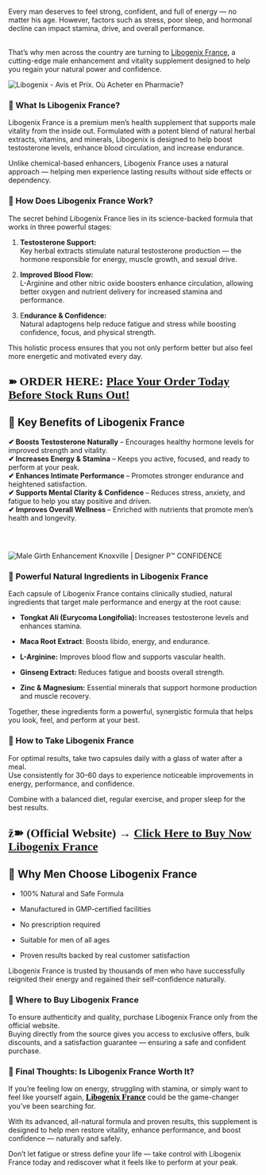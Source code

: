 <p data-start="227" data-end="301">Every man deserves to feel strong, confident, and full of energy &mdash; no matter his age. However, factors such as stress, poor sleep, and hormonal decline can impact stamina, drive, and overall performance.</p>
<p data-start="227" data-end="301"><br data-start="506" data-end="509" /> That&rsquo;s why men across the country are turning to <a href="https://dinkhabar.com/libogenixfr-get">Libogenix France</a>, a cutting-edge male enhancement and vitality supplement designed to help you regain your natural power and confidence.</p>
<p data-start="227" data-end="301"><img src="https://alimentsnaturelsvedab.com/wp-content/uploads/2025/10/libogenix-avis-bienfaits-ou-trouver.webp" alt="Libogenix - Avis et Prix. O&ugrave; Acheter en Pharmacie?" /></p>
<h3 data-start="709" data-end="745">🔹 What Is Libogenix France?</h3>
<p data-start="747" data-end="1054">Libogenix France is a premium men&rsquo;s health supplement that supports male vitality from the inside out. Formulated with a potent blend of natural herbal extracts, vitamins, and minerals, Libogenix is designed to help boost testosterone levels, enhance blood circulation, and increase endurance.</p>
<p data-start="1056" data-end="1210">Unlike chemical-based enhancers, Libogenix France uses a natural approach &mdash; helping men experience lasting results without side effects or dependency.</p>
<h3 data-start="1217" data-end="1259">🔹 How Does Libogenix France Work?</h3>
<p data-start="1261" data-end="1377">The secret behind Libogenix France lies in its science-backed formula that works in three powerful stages:</p>
<ol data-start="1379" data-end="1877">
<li data-start="1379" data-end="1547">
<p data-start="1382" data-end="1547"><strong>Testosterone Support:</strong><br data-start="1407" data-end="1410" /> Key herbal extracts stimulate natural testosterone production &mdash; the hormone responsible for energy, muscle growth, and sexual drive.</p>
</li>
<li data-start="1549" data-end="1731">
<p data-start="1552" data-end="1731"><strong>Improved Blood Flow:</strong><br data-start="1576" data-end="1579" /> L-Arginine and other nitric oxide boosters enhance circulation, allowing better oxygen and nutrient delivery for increased stamina and performance.</p>
</li>
<li data-start="1733" data-end="1877">
<p data-start="1736" data-end="1877">E<strong>ndurance &amp; Confidence:</strong><br data-start="1763" data-end="1766" /> Natural adaptogens help reduce fatigue and stress while boosting confidence, focus, and physical strength.</p>
</li>
</ol>
<p data-start="1879" data-end="1995">This holistic process ensures that you not only perform better but also feel more energetic and motivated every day.</p>
<h2>➽ <span style="font-family: Constantia, serif;"><span style="font-size: medium;"><span style="font-size: x-large;">ORDER HERE: <a href="https://dinkhabar.com/libogenixfr-get">Place Your Order Today Before Stock Runs Out!</a></span></span></span></h2>
<h2 data-start="2002" data-end="2045">🔹 Key Benefits of Libogenix France</h2>
<p data-start="2047" data-end="2575"><strong>✔ Boosts Testosterone Naturally</strong> &ndash; Encourages healthy hormone levels for improved strength and vitality.<br data-start="2154" data-end="2157" /> <strong>✔ Increases Energy &amp; Stamina</strong> &ndash; Keeps you active, focused, and ready to perform at your peak.<br data-start="2253" data-end="2256" /> <strong>✔ Enhances Intimate Performance </strong>&ndash; Promotes stronger endurance and heightened satisfaction.<br data-start="2350" data-end="2353" /> <strong>✔ Supports Mental Clarity &amp; Confidence </strong>&ndash; Reduces stress, anxiety, and fatigue to help you stay positive and driven.<br data-start="2472" data-end="2475" /> <strong>✔ Improves Overall Wellness </strong>&ndash; Enriched with nutrients that promote men&rsquo;s health and longevity.</p>
<h3 data-start="2582" data-end="2641">&nbsp;</h3>
<p><img src="https://beautiquebeautiful.com/wp-content/uploads/2025/02/Male-Enhancement-in-Knoxville-Beautiques-Designer-P-featured-2-1024x899.jpg" alt="Male Girth Enhancement Knoxville | Designer P&trade; CONFIDENCE" /></p>
<h3 data-start="2582" data-end="2641">🔹 Powerful Natural Ingredients in Libogenix France</h3>
<p data-start="2643" data-end="2789">Each capsule of Libogenix France contains clinically studied, natural ingredients that target male performance and energy at the root cause:</p>
<ul data-start="2791" data-end="3188">
<li data-start="2791" data-end="2885">
<p data-start="2793" data-end="2885"><strong>Tongkat Ali (Eurycoma Longifolia): </strong>Increases testosterone levels and enhances stamina.</p>
</li>
<li data-start="2886" data-end="2950">
<p data-start="2888" data-end="2950"><strong>Maca Root Extract</strong>: Boosts libido, energy, and endurance.</p>
</li>
<li data-start="2951" data-end="3020">
<p data-start="2953" data-end="3020"><strong>L-Arginine:</strong> Improves blood flow and supports vascular health.</p>
</li>
<li data-start="3021" data-end="3090">
<p data-start="3023" data-end="3090"><strong>Ginseng Extract: </strong>Reduces fatigue and boosts overall strength.</p>
</li>
<li data-start="3091" data-end="3188">
<p data-start="3093" data-end="3188"><strong>Zinc &amp; Magnesium:</strong> Essential minerals that support hormone production and muscle recovery.</p>
</li>
</ul>
<p data-start="3190" data-end="3311">Together, these ingredients form a powerful, synergistic formula that helps you look, feel, and perform at your best.</p>
<h3 data-start="3318" data-end="3357">🔹 How to Take Libogenix France</h3>
<p data-start="3359" data-end="3565">For optimal results, take two capsules daily with a glass of water after a meal.<br data-start="3443" data-end="3446" /> Use consistently for 30&ndash;60 days to experience noticeable improvements in energy, performance, and confidence.</p>
<p data-start="3567" data-end="3653">Combine with a balanced diet, regular exercise, and proper sleep for the best results.</p>
<h2><span style="font-family: Constantia, serif;"><span style="font-size: large;"><span style="font-size: x-large;">ž➽ (Official Website) &rarr; <a href="https://dinkhabar.com/libogenixfr-get">Click Here to Buy Now Libogenix France</a></span></span></span></h2>
<h2 data-start="3660" data-end="3702">🔹 Why Men Choose Libogenix France</h2>
<ul data-start="3704" data-end="3916">
<li data-start="3704" data-end="3741">
<p data-start="3706" data-end="3741">100% Natural and Safe Formula</p>
</li>
<li data-start="3742" data-end="3790">
<p data-start="3744" data-end="3790">Manufactured in GMP-certified facilities</p>
</li>
<li data-start="3791" data-end="3823">
<p data-start="3793" data-end="3823">No prescription required</p>
</li>
<li data-start="3824" data-end="3856">
<p data-start="3826" data-end="3856">Suitable for men of all ages</p>
</li>
<li data-start="3857" data-end="3916">
<p data-start="3859" data-end="3916">Proven results backed by real customer satisfaction</p>
</li>
</ul>
<p data-start="3918" data-end="4056">Libogenix France is trusted by thousands of men who have successfully reignited their energy and regained their self-confidence naturally.</p>
<h3 data-start="4063" data-end="4103">🔹 Where to Buy Libogenix France</h3>
<p data-start="4105" data-end="4377">To ensure authenticity and quality, purchase Libogenix France only from the official website.<br data-start="4206" data-end="4209" /> Buying directly from the source gives you access to exclusive offers, bulk discounts, and a satisfaction guarantee &mdash; ensuring a safe and confident purchase.</p>
<h3 data-start="4384" data-end="4440">🔹 Final Thoughts: Is Libogenix France Worth It?</h3>
<p data-start="4442" data-end="4619">If you&rsquo;re feeling low on energy, struggling with stamina, or simply want to feel like yourself again,&nbsp;<span style="font-family: Constantia, serif;"><span style="font-size: large;"><strong><a href="https://dinkhabar.com/libogenixfr-get"><span style="color: #000000;"><span style="font-size: medium;">Libogenix France</span></span></a></strong></span></span>&nbsp;could be the game-changer you&rsquo;ve been searching for.</p>
<p data-start="4621" data-end="4809">With its advanced, all-natural formula and proven results, this supplement is designed to help men restore vitality, enhance performance, and boost confidence &mdash; naturally and safely.</p>
<p data-start="4811" data-end="4961">Don&rsquo;t let fatigue or stress define your life &mdash; take control with Libogenix France today and rediscover what it feels like to perform at your peak.</p>
<h2>&nbsp;</h2>
